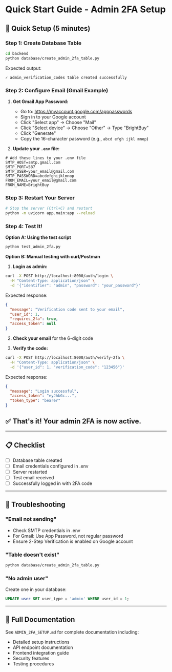 # Quick Start Guide - Admin 2FA Setup

## 🚀 Quick Setup (5 minutes)

### Step 1: Create Database Table
```bash
cd backend
python database/create_admin_2fa_table.py
```

Expected output:
```
✓ admin_verification_codes table created successfully
```

### Step 2: Configure Email (Gmail Example)

1. **Get Gmail App Password:**
   - Go to: https://myaccount.google.com/apppasswords
   - Sign in to your Google account
   - Click "Select app" → Choose "Mail"
   - Click "Select device" → Choose "Other" → Type "BrightBuy"
   - Click "Generate"
   - Copy the 16-character password (e.g., `abcd efgh ijkl mnop`)

2. **Update your `.env` file:**
```env
# Add these lines to your .env file
SMTP_HOST=smtp.gmail.com
SMTP_PORT=587
SMTP_USER=your_email@gmail.com
SMTP_PASSWORD=abcdefghijklmnop
FROM_EMAIL=your_email@gmail.com
FROM_NAME=BrightBuy
```

### Step 3: Restart Your Server
```bash
# Stop the server (Ctrl+C) and restart
python -m uvicorn app.main:app --reload
```

### Step 4: Test It!

**Option A: Using the test script**
```bash
python test_admin_2fa.py
```

**Option B: Manual testing with curl/Postman**

1. **Login as admin:**
```bash
curl -X POST http://localhost:8000/auth/login \
  -H "Content-Type: application/json" \
  -d '{"identifier": "admin", "password": "your_password"}'
```

Expected response:
```json
{
  "message": "Verification code sent to your email",
  "user_id": 1,
  "requires_2fa": true,
  "access_token": null
}
```

2. **Check your email** for the 6-digit code

3. **Verify the code:**
```bash
curl -X POST http://localhost:8000/auth/verify-2fa \
  -H "Content-Type: application/json" \
  -d '{"user_id": 1, "verification_code": "123456"}'
```

Expected response:
```json
{
  "message": "Login successful",
  "access_token": "eyJhbGc...",
  "token_type": "bearer"
}
```

## ✅ That's it! Your admin 2FA is now active.

---

## 📋 Checklist

- [ ] Database table created
- [ ] Email credentials configured in .env
- [ ] Server restarted
- [ ] Test email received
- [ ] Successfully logged in with 2FA code

---

## 🔧 Troubleshooting

### "Email not sending"
- Check SMTP credentials in .env
- For Gmail: Use App Password, not regular password
- Ensure 2-Step Verification is enabled on Google account

### "Table doesn't exist"
```bash
python database/create_admin_2fa_table.py
```

### "No admin user"
Create one in your database:
```sql
UPDATE user SET user_type = 'admin' WHERE user_id = 1;
```

---

## 📖 Full Documentation
See `ADMIN_2FA_SETUP.md` for complete documentation including:
- Detailed setup instructions
- API endpoint documentation
- Frontend integration guide
- Security features
- Testing procedures
